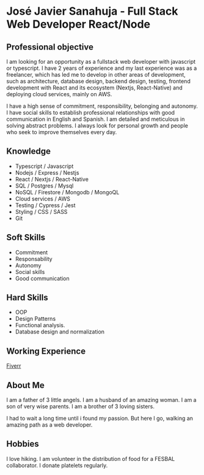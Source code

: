 

   <h1> 
      José Javier Sanahuja - Full Stack Web Developer React/Node
   </h1> 

## Professional objective

I am looking for an opportunity as a fullstack web developer with javascript or typescript. I have 2 years of experience and my last experience was as a freelancer, which has led me to develop in other areas of development, such as architecture, database design, backend design, testing, frontend development with React and its ecosystem (Nextjs, React-Native) and deploying cloud services, mainly on AWS.

I have a high sense of commitment, responsibility, belonging and autonomy. I have social skills to establish professional relationships with good communication in English and Spanish. I am detailed and meticulous in solving abstract problems. I always look for personal growth and people who seek to improve themselves every day.

 ## Knowledge 
  
 * Typescript / Javascript
 * Nodejs / Express / Nestjs
 * React / Nextjs / React-Native
 * SQL / Postgres / Mysql
 * NoSQL / Firestore / Mongodb / MongoQL
 * Cloud services / AWS
 * Testing / Cypress / Jest
 * Styling / CSS / SASS
 * Git

 ## Soft Skills
  
 - Commitment
 - Responsability
 - Autonomy
 - Social skills
 - Good communication
 
 ## Hard Skills
 
 - OOP
 - Design Patterns
 - Functional analysis.
 - Database design and normalization
  
 ## Working Experience 
  
 [Fiverr](https://fiverr.com/JoseJSanahuja)
  
 ## About Me
  
 I am a father of 3 little angels. I am a husband of an amazing woman. I am a son of very wise parents. I am a brother of 3 loving sisters.
 
 I had to wait a long time until i found my passion. But here I go, walking an amazing path as a web developer.
 
 ## Hobbies
  
 I love hiking. I am volunteer in the distribution of food for a FESBAL collaborator. I donate platelets regularly.


<!---
josejaviersanahuja/josejaviersanahuja is a ✨ special ✨ repository because its `README.md` (this file) appears on your GitHub profile.
You can click the Preview link to take a look at your changes.
--->

